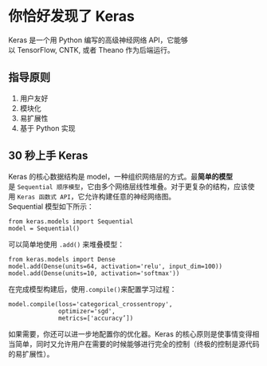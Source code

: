 # 你恰好发现了 Keras  
Keras 是一个用 Python 编写的高级神经网络 API，它能够以 TensorFlow, CNTK, 或者 Theano 作为后端运行。  
## 指导原则
1. 用户友好
2. 模块化
3. 易扩展性
4. 基于 Python 实现

## 30 秒上手 Keras  
Keras 的核心数据结构是 model，一种组织网络层的方式。最**简单的模型**是 `Sequential 顺序模型`，它由多个网络层线性堆叠。对于更复杂的结构，应该使用 `Keras 函数式 API`，它允许构建任意的神经网络图。  
Sequential 模型如下所示：  

```
from keras.models import Sequential
model = Sequential()
```
可以简单地使用 `.add()` 来堆叠模型：  

```
from keras.models import Dense
model.add(Dense(units=64, activation='relu', input_dim=100))
model.add(Dense(units=10, activation='softmax'))
```
在完成模型构建后，使用`.compile()`来配置学习过程：

```
model.compile(loss='categorical_crossentropy',
              optimizer='sgd',
              metrics=['accuracy’])
```
如果需要，你还可以进一步地配置你的优化器。Keras 的核心原则是使事情变得相当简单，同时又允许用户在需要的时候能够进行完全的控制（终极的控制是源代码的易扩展性）。

